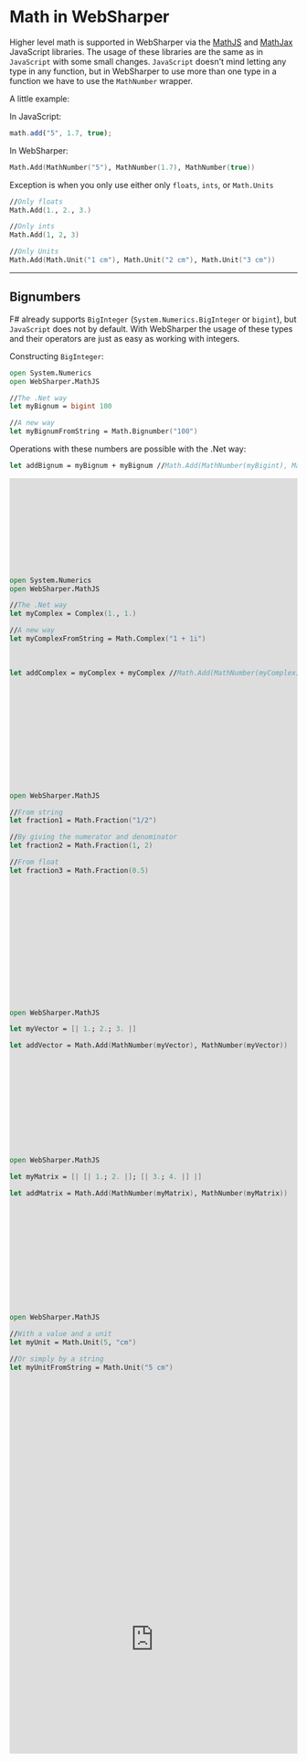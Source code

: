 # Math in WebSharper

Higher level math is supported in WebSharper via the [MathJS](http://mathjs.org/) and [MathJax](https://www.mathjax.org/) JavaScript libraries. The usage of these libraries are the same as in `JavaScript` with some small changes. `JavaScript` doesn't mind letting any type in any function, but in WebSharper to use more than one type in a function we have to use the `MathNumber` wrapper.

A little example:

In JavaScript:
```javascript
math.add("5", 1.7, true);
```

In WebSharper:
```fsharp
Math.Add(MathNumber("5"), MathNumber(1.7), MathNumber(true))
```

Exception is when you only use either only `floats`, `ints`, or `Math.Units`
```fsharp
//Only floats
Math.Add(1., 2., 3.)

//Only ints
Math.Add(1, 2, 3)

//Only Units
Math.Add(Math.Unit("1 cm"), Math.Unit("2 cm"), Math.Unit("3 cm"))
```

---

## Bignumbers

F# already supports `BigInteger` (`System.Numerics.BigInteger` or `bigint`), but `JavaScript` does not by default. With WebSharper the usage of these types and their operators are just as easy as working with integers.

Constructing `BigInteger`:

```fsharp
open System.Numerics
open WebSharper.MathJS

//The .Net way
let myBignum = bigint 100

//A new way
let myBignumFromString = Math.Bignumber("100")
```

Operations with these numbers are possible with the .Net way:
```fsharp
let addBignum = myBignum + myBignum //Math.Add(MathNumber(myBigint), MathNumber(myBigint))
```

<div style="width:100%;min-height:500px;position:relative"><iframe style="position:absolute;border:none;width:100%;height:100%;overflow:hidden" src="http://test2.try.websharper.com/embed/setr/0000DE"></iframe><div>

---

## Complex number

Just like `BigInteger`, `Complex` is a member of `System.Numerics` too, but `JavaScript` does not support them. To use the `Complex` type in our program we could construct it as we're used to it from .Net, but now we're able to do it with `Math.Complex()` too which is able to construct a `Complex` number by taking a string with the complex value.

```fsharp
open System.Numerics
open WebSharper.MathJS

//The .Net way
let myComplex = Complex(1., 1.)

//A new way
let myComplexFromString = Math.Complex("1 + 1i")
```

After constructing the numbers, we can use them as we're used to it:
```fsharp
let addComplex = myComplex + myComplex //Math.Add(MathNumber(myComplex), MathNumber(myComplex))
```

<div style="width:100%;min-height:500px;position:relative"><iframe style="position:absolute;border:none;width:100%;height:100%" src="http://test2.try.websharper.com/embed/setr/0000DH"></iframe><div>

---

## Fraction

The original `float` type in `JavaScript` has limitations with its precision, but it's solved with the `Math.Fraction` type which has a much higher precision with its operations. To use this new `Math.Fraction`, we have to call the `Math.Fraction()` constructor.

We have many ways to create a Fraction, for example:

```fsharp
open WebSharper.MathJS

//From string
let fraction1 = Math.Fraction("1/2")

//By giving the numerator and denominator
let fraction2 = Math.Fraction(1, 2)

//From float
let fraction3 = Math.Fraction(0.5)
```

After 

<div style="width:100%;min-height:500px;position:relative"><iframe style="position:absolute;border:none;width:100%;height:100%" src="http://test2.try.websharper.com/embed/setr/0000DJ"></iframe><div>

---

## Vectors

For vector operations in WebSharper we have to use the `MathJS.Math` functions and in those functions we have to use the `MathNumber` wrapper for the vectors. There are few exceptions when we don't have to wrap these vectors. If the function only accepts vectors or matrices, then the wrapper isn't needed (but can be used). (Note that if you wrap these in `MathNumber`, you might get a `MathNumber` return value.)

```fsharp
open WebSharper.MathJS

let myVector = [| 1.; 2.; 3. |]

let addVector = Math.Add(MathNumber(myVector), MathNumber(myVector))
```

<div style="width:100%;min-height:500px;position:relative"><iframe style="position:absolute;border:none;width:100%;height:100%" src="http://test2.try.websharper.com/embed/setr/0000Di"></iframe><div>

---

## Matrices

The same as for vectors, WebSharper grants a huge variety of Matrix operations and functions, but to use those, we need to wrap the matrices in MathNumber. As we have seen at the vectors, there are some functions where matrices can be used without the `MathNumber` wrapper. (Note that if you wrap these in `MathNumber`, you might get a `MathNumber` return value.)

```fsharp
open WebSharper.MathJS

let myMatrix = [| [| 1.; 2. |]; [| 3.; 4. |] |]

let addMatrix = Math.Add(MathNumber(myMatrix), MathNumber(myMatrix))
```

<div style="width:100%;min-height:450px;position:relative"><iframe style="position:absolute;border:none;width:100%;height:100%" src="http://test2.try.websharper.com/embed/setr/0000DM"></iframe><div>

---

## Units

WebSharper allows you to calculate with units too. Most of the functions from Math accept `Math.Unit`s to work with. Units are a special kind of types. They have a value and a measurement. Values with different kind of measurements can be used in operations and it will calulate with the given measurements. Units can be freed from their measurements (for example) by dividing.  

```fsharp
open WebSharper.MathJS

//With a value and a unit
let myUnit = Math.Unit(5, "cm")

//Or simply by a string
let myUnitFromString = Math.Unit("5 cm")
```

<div style="width:100%;min-height:500px;position:relative"><iframe style="position:absolute;border:none;width:100%;height:100%" src="http://test2.try.websharper.com/embed/setr/0000DO"></iframe><div>

---

## An example for expressions

There are many functions in `Math.` that calculates an expression, solves a problem. In this example we'll use the `Math.Derivative` function to get a `Node` with the result in it. A `Node` then can be converted to a `String`, but with the [MathJax]() extension we can render the result. To do that we have to set up `MathJax` to parse and render `TeX` formulas then by using the `Node`'s `ToTex()` function we convert the result into a `String` with the formula in `TeX` formatting.

(Most of the functions don't result a `Node`, but they can be converted to `Node` by `Math.Parse()` or by other means. ([MathJax documentation]())

<div style="width:100%;min-height:400px;position:relative"><iframe style="position:absolute;border:none;width:100%;height:100%" src="http://test2.try.websharper.com/embed/setr/0000Cy"></iframe><div>